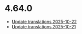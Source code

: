 # 4.64.0
- [Update translations 2025-10-22](https://issues.shopware.com/issues/)
- [Update translations 2025-10-21](https://issues.shopware.com/issues/)